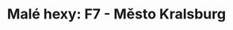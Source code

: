 ---
layout: article
authors: Log 1=0
title: 'Malé hexy: F7 - Město Kralsburg'
tags: 'materiály a doplňky, inspirace, Malé hexy'
series: Malé hexy
summary: 'Malé hexy, hex F7'
---